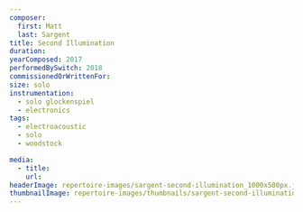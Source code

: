 ```yaml
---
composer:
  first: Matt
  last: Sargent
title: Second Illumination
duration:
yearComposed: 2017
performedBySwitch: 2018
commissionedOrWrittenFor:
size: solo
instrumentation:
  - solo glockenspiel
  - electronics
tags:
  - electroacoustic
  - solo
  - woodstock

media:
  - title:
    url:
headerImage: repertoire-images/sargent-second-illumination_1000x500px.jpg
thumbnailImage: repertoire-images/thumbnails/sargent-second-illumination_400x200.jpg
---
```


